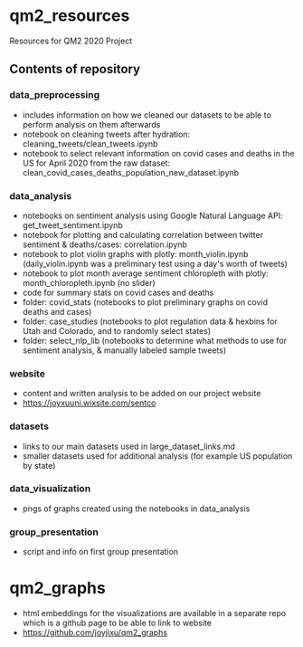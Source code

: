 # qm2_resources
Resources for QM2 2020 Project

## Contents of repository

### data_preprocessing
* includes information on how we cleaned our datasets to be able to perform analysis on them afterwards
* notebook on cleaning tweets after hydration: cleaning_tweets/clean_tweets.ipynb
* notebook to select relevant information on covid cases and deaths in the US for April 2020 from the raw dataset: clean_covid_cases_deaths_population_new_dataset.ipynb

### data_analysis
* notebooks on sentiment analysis using Google Natural Language API: get_tweet_sentiment.ipynb
* notebook for plotting and calculating correlation between twitter sentiment & deaths/cases: correlation.ipynb
* notebook to plot violin graphs with plotly: month_violin.ipynb (daily_violin.ipynb was a preliminary test using a day's worth of tweets)
* notebook to plot month average sentiment chloropleth with plotly: month_chloropleth.ipynb (no slider)
* code for summary stats on covid cases and deaths
* folder: covid_stats (notebooks to plot preliminary graphs on covid deaths and cases)
* folder: case_studies (notebooks to plot regulation data & hexbins for Utah and Colorado, and to randomly select states)
* folder: select_nlp_lib (notebooks to determine what methods to use for sentiment analysis, & manually labeled sample tweets)

### website
* content and written analysis to be added on our project website
* https://joyxuuni.wixsite.com/sentco

### datasets
* links to our main datasets used in large_dataset_links.md
* smaller datasets used for additional analysis (for example US population by state)

### data_visualization
* pngs of graphs created using the notebooks in data_analysis

### group_presentation
* script and info on first group presentation

# qm2_graphs
* html embeddings for the visualizations are available in a separate repo which is a github page to be able to link to website
* https://github.com/joyjixu/qm2_graphs
